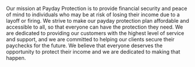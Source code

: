 Our mission at Payday Protection is to provide financial security and peace of mind to individuals who may be at risk of losing their income due to a layoff or firing. We strive to make our payday protection plan affordable and accessible to all, so that everyone can have the protection they need. We are dedicated to providing our customers with the highest level of service and support, and we are committed to helping our clients secure their paychecks for the future. We believe that everyone deserves the opportunity to protect their income and we are dedicated to making that happen.
